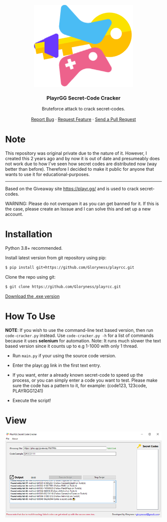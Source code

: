 <p align="center">
  <a><img src="playrcc/src/images/logo.png" width="318" height="263"></a>
  <h3 align="center">PlayrGG Secret-Code Cracker</h3>
  <p align="center">
    Bruteforce attack to crack secret-codes.
    <br />
    <br />
    <a href="https://github.com/Gloryness/playrcc/issues">Report Bug</a>
    ·
    <a href="https://github.com/Gloryness/playrcc/issues">Request Feature</a>
    ·
    <a href="https://github.com/Gloryness/playrcc/pulls">Send a Pull Request</a>
  </p>
</p>

#

# Note

This repository was original private due to the nature of it. However, I created this 2 years ago and by now it is out of date and presumeably does not work due to how I've seen how secret codes are distributed now (way better than before).
Therefore I decided to make it public for anyone that wants to use it for educational-purposes.

---------------------------------------------------------------

Based on the Giveaway site https://playr.gg/ and is used to crack secret-codes.

WARNING: Please do not overspam it as you can get banned for it. If this is the case, please create an Isssue and I can solve this and set up a new account.

# Installation

Python 3.8+ recommended.

Install latest version from git repository using pip:
```bash
$ pip install git+https://github.com/Gloryness/playrcc.git
```

Clone the repo using git:
```bash
$ git clone https://github.com/Gloryness/playrcc.git
```

<a href="https://github.com/Gloryness/playrcc/raw/master/playrcc/exe/PlayrGG%20Secret-Code%20Cracker.zip">Download the .exe version</a>

# How To Use

**NOTE**: If you wish to use the command-line text based version, then run `code-cracker.py` instead.
Use `code-cracker.py -h` for a list of commands because it uses **selenium** for automation.
Note: It runs much slower the text based version since it counts up to e.g 1-1000 with only 1 thread.

- Run `main.py` if your using the source code version.
- Enter the playr.gg link in the first text entry.
- If you want, enter a already known secret-code to speed up the process, or you can simply enter a code you want to test.
  Please make sure the code has a pattern to it, for example: (code123, 123code, PLAYRGG1241)

- Execute the script!

# View

<img src="playrcc/src/images/view.png">
